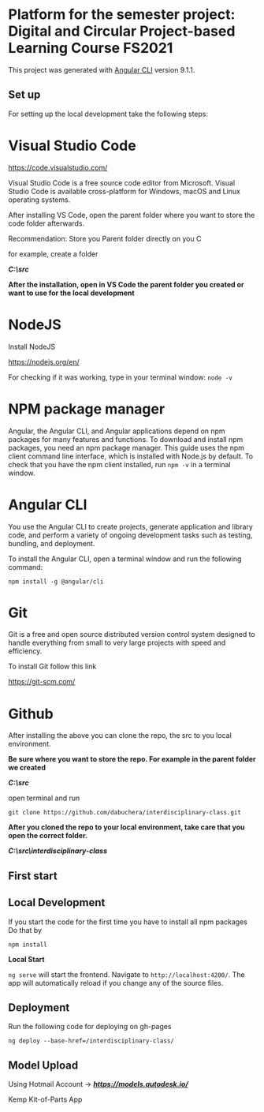 # Platform for the semester project: Digital and Circular Project-based Learning Course FS2021

This project was generated with [Angular CLI](https://github.com/angular/angular-cli) version 9.1.1.

## Set up

For setting up the local development take the following steps:

# Visual Studio Code

https://code.visualstudio.com/

Visual Studio Code is a free source code editor from Microsoft. Visual Studio Code is available cross-platform for Windows, macOS and Linux operating systems.

After installing VS Code, open the parent folder where you want to store the code folder afterwards.

Recommendation: Store you Parent folder directly on you C

for example, create a folder

***C:\src***

**After the installation, open in VS Code the parent folder you created or want to use for the local development**

# NodeJS

Install NodeJS

https://nodejs.org/en/

For checking if it was working, type in your terminal window: `node -v`

# NPM package manager

Angular, the Angular CLI, and Angular applications depend on npm packages for many features and functions. To download and install npm packages, you need an npm package manager. This guide uses the npm client command line interface, which is installed with Node.js by default. To check that you have the npm client installed, run `npm -v` in a terminal window.

# Angular CLI

You use the Angular CLI to create projects, generate application and library code, and perform a variety of ongoing development tasks such as testing, bundling, and deployment.

To install the Angular CLI, open a terminal window and run the following command:

`npm install -g @angular/cli`

# Git

Git is a free and open source distributed version control system designed to handle everything from small to very large projects with speed and efficiency.

To install Git follow this link

https://git-scm.com/

# Github

After installing the above you can clone the repo, the src to you local environment. 

**Be sure where you want to store the repo. For example in the parent folder we created**

***C:\src***

open terminal and run

`git clone https://github.com/dabuchera/interdisciplinary-class.git` 

**After you cloned the repo to your local environment, take care that you open the correct folder.**

***C:\src\interdisciplinary-class***

## First start

## Local Development

If you start the code for the first time you have to install all npm packages
Do that by

`npm install` 

**Local Start**

`ng serve` will start the frontend. Navigate to `http://localhost:4200/`. The app will automatically reload if you change any of the source files.

## Deployment

Run the following code for deploying on gh-pages

`ng deploy --base-href=/interdisciplinary-class/` 

## Model Upload

Using Hotmail Account -> ***https://models.autodesk.io/***

Kemp Kit-of-Parts App
